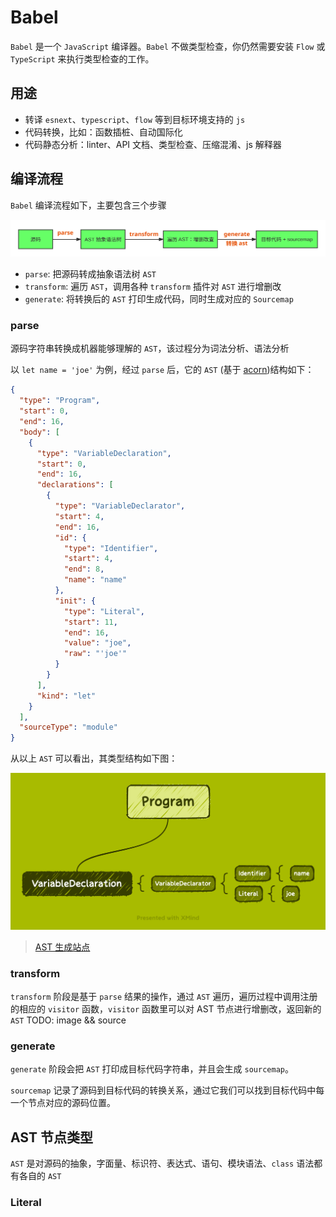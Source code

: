 # Babel
`Babel` 是一个 `JavaScript` 编译器。`Babel` 不做类型检查，你仍然需要安装 `Flow` 或 `TypeScript` 来执行类型检查的工作。

## 用途
- 转译 `esnext`、`typescript`、`flow` 等到目标环境支持的 `js`
- 代码转换，比如：函数插桩、自动国际化
- 代码静态分析：linter、API 文档、类型检查、压缩混淆、js 解释器

## 编译流程
`Babel` 编译流程如下，主要包含三个步骤

![](./assets/babel-flow.svg)
- `parse`: 把源码转成抽象语法树 `AST`
- `transform`: 遍历 `AST`，调用各种 `transform` 插件对 `AST` 进行增删改
- `generate`: 将转换后的 `AST` 打印生成代码，同时生成对应的 `Sourcemap`
### parse
源码字符串转换成机器能够理解的 `AST`，该过程分为词法分析、语法分析

以 `let name = 'joe'` 为例，经过 `parse` 后，它的 `AST` (基于 [acorn](https://github.com/acornjs/acorn))结构如下：
```json
{
  "type": "Program",
  "start": 0,
  "end": 16,
  "body": [
    {
      "type": "VariableDeclaration",
      "start": 0,
      "end": 16,
      "declarations": [
        {
          "type": "VariableDeclarator",
          "start": 4,
          "end": 16,
          "id": {
            "type": "Identifier",
            "start": 4,
            "end": 8,
            "name": "name"
          },
          "init": {
            "type": "Literal",
            "start": 11,
            "end": 16,
            "value": "joe",
            "raw": "'joe'"
          }
        }
      ],
      "kind": "let"
    }
  ],
  "sourceType": "module"
}
```
从以上 `AST` 可以看出，其类型结构如下图：

![](./assets/babel-type.png)

> [AST 生成站点](https://astexplorer.net/)

### transform

`transform` 阶段是基于 `parse` 结果的操作，通过 `AST` 遍历，遍历过程中调用注册的相应的 `visitor` 函数，`visitor` 函数里可以对 AST 节点进行增删改，返回新的 `AST`
TODO: image && source 

### generate

`generate` 阶段会把 `AST` 打印成目标代码字符串，并且会生成 `sourcemap`。

`sourcemap` 记录了源码到目标代码的转换关系，通过它我们可以找到目标代码中每一个节点对应的源码位置。

## AST 节点类型
`AST` 是对源码的抽象，字面量、标识符、表达式、语句、模块语法、`class` 语法都有各自的 `AST`

### Literal
